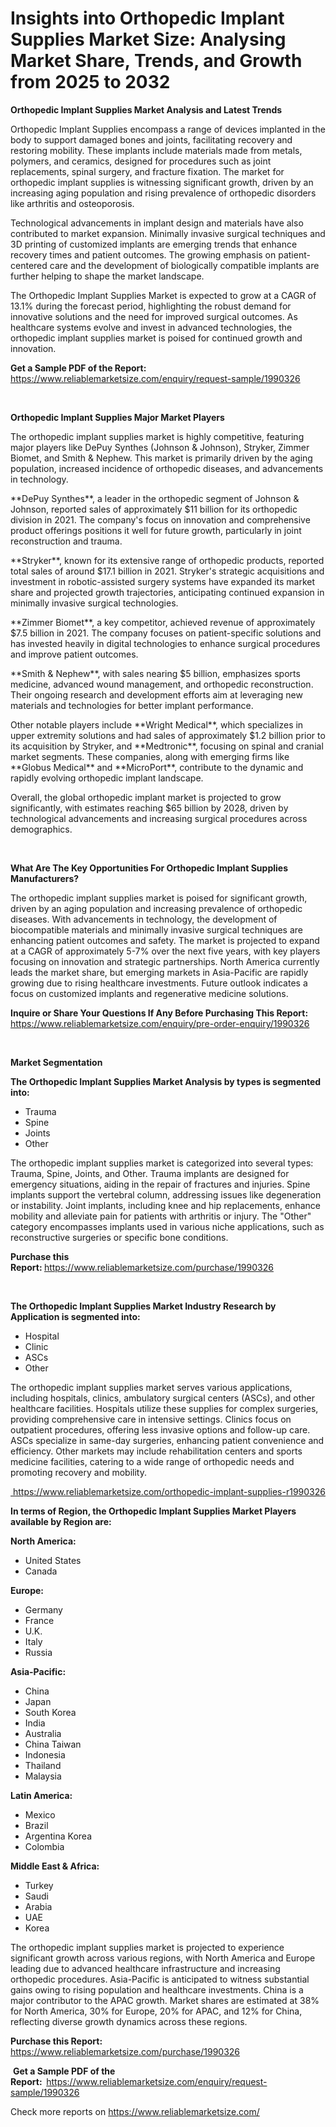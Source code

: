<p><h1>Insights into Orthopedic Implant Supplies Market Size: Analysing Market Share, Trends, and Growth from 2025 to 2032</h1></p><p><strong>Orthopedic Implant Supplies Market Analysis and Latest Trends</strong></p>
<p><p>Orthopedic Implant Supplies encompass a range of devices implanted in the body to support damaged bones and joints, facilitating recovery and restoring mobility. These implants include materials made from metals, polymers, and ceramics, designed for procedures such as joint replacements, spinal surgery, and fracture fixation. The market for orthopedic implant supplies is witnessing significant growth, driven by an increasing aging population and rising prevalence of orthopedic disorders like arthritis and osteoporosis.</p><p>Technological advancements in implant design and materials have also contributed to market expansion. Minimally invasive surgical techniques and 3D printing of customized implants are emerging trends that enhance recovery times and patient outcomes. The growing emphasis on patient-centered care and the development of biologically compatible implants are further helping to shape the market landscape.</p><p>The Orthopedic Implant Supplies Market is expected to grow at a CAGR of 13.1% during the forecast period, highlighting the robust demand for innovative solutions and the need for improved surgical outcomes. As healthcare systems evolve and invest in advanced technologies, the orthopedic implant supplies market is poised for continued growth and innovation.</p></p>
<p><strong>Get a Sample PDF of the Report:&nbsp;</strong> <a href="https://www.reliablemarketsize.com/enquiry/request-sample/1990326?utm_campaign=2472&utm_medium=2&utm_source=Github&utm_content=ia&utm_term=05032025&utm_id=orthopedic-implant-supplies">https://www.reliablemarketsize.com/enquiry/request-sample/1990326</a></p>
<p>&nbsp;</p>
<p><strong>Orthopedic Implant Supplies Major Market Players</strong></p>
<p><p>The orthopedic implant supplies market is highly competitive, featuring major players like DePuy Synthes (Johnson & Johnson), Stryker, Zimmer Biomet, and Smith & Nephew. This market is primarily driven by the aging population, increased incidence of orthopedic diseases, and advancements in technology.</p><p>**DePuy Synthes**, a leader in the orthopedic segment of Johnson & Johnson, reported sales of approximately $11 billion for its orthopedic division in 2021. The company's focus on innovation and comprehensive product offerings positions it well for future growth, particularly in joint reconstruction and trauma.</p><p>**Stryker**, known for its extensive range of orthopedic products, reported total sales of around $17.1 billion in 2021. Stryker's strategic acquisitions and investment in robotic-assisted surgery systems have expanded its market share and projected growth trajectories, anticipating continued expansion in minimally invasive surgical technologies.</p><p>**Zimmer Biomet**, a key competitor, achieved revenue of approximately $7.5 billion in 2021. The company focuses on patient-specific solutions and has invested heavily in digital technologies to enhance surgical procedures and improve patient outcomes.</p><p>**Smith & Nephew**, with sales nearing $5 billion, emphasizes sports medicine, advanced wound management, and orthopedic reconstruction. Their ongoing research and development efforts aim at leveraging new materials and technologies for better implant performance.</p><p>Other notable players include **Wright Medical**, which specializes in upper extremity solutions and had sales of approximately $1.2 billion prior to its acquisition by Stryker, and **Medtronic**, focusing on spinal and cranial market segments. These companies, along with emerging firms like **Globus Medical** and **MicroPort**, contribute to the dynamic and rapidly evolving orthopedic implant landscape.</p><p>Overall, the global orthopedic implant market is projected to grow significantly, with estimates reaching $65 billion by 2028, driven by technological advancements and increasing surgical procedures across demographics.</p></p>
<p>&nbsp;</p>
<p><strong>What Are The Key Opportunities For Orthopedic Implant Supplies Manufacturers?</strong></p>
<p><p>The orthopedic implant supplies market is poised for significant growth, driven by an aging population and increasing prevalence of orthopedic diseases. With advancements in technology, the development of biocompatible materials and minimally invasive surgical techniques are enhancing patient outcomes and safety. The market is projected to expand at a CAGR of approximately 5-7% over the next five years, with key players focusing on innovation and strategic partnerships. North America currently leads the market share, but emerging markets in Asia-Pacific are rapidly growing due to rising healthcare investments. Future outlook indicates a focus on customized implants and regenerative medicine solutions.</p></p>
<p><strong>Inquire or Share Your Questions If Any Before Purchasing This Report:</strong> <a href="https://www.reliablemarketsize.com/enquiry/pre-order-enquiry/1990326?utm_campaign=2472&utm_medium=2&utm_source=Github&utm_content=ia&utm_term=05032025&utm_id=orthopedic-implant-supplies">https://www.reliablemarketsize.com/enquiry/pre-order-enquiry/1990326</a></p>
<p>&nbsp;</p>
<p><strong>Market Segmentation</strong></p>
<p><strong>The Orthopedic Implant Supplies Market Analysis by types is segmented into:</strong></p>
<p><ul><li>Trauma</li><li>Spine</li><li>Joints</li><li>Other</li></ul></p>
<p><p>The orthopedic implant supplies market is categorized into several types: Trauma, Spine, Joints, and Other. Trauma implants are designed for emergency situations, aiding in the repair of fractures and injuries. Spine implants support the vertebral column, addressing issues like degeneration or instability. Joint implants, including knee and hip replacements, enhance mobility and alleviate pain for patients with arthritis or injury. The "Other" category encompasses implants used in various niche applications, such as reconstructive surgeries or specific bone conditions.</p></p>
<p><strong>Purchase this Report:&nbsp;</strong><a href="https://www.reliablemarketsize.com/purchase/1990326?utm_campaign=2472&utm_medium=2&utm_source=Github&utm_content=ia&utm_term=05032025&utm_id=orthopedic-implant-supplies">https://www.reliablemarketsize.com/purchase/1990326</a></p>
<p>&nbsp;</p>
<p><strong>The Orthopedic Implant Supplies Market Industry Research by Application is segmented into:</strong></p>
<p><ul><li>Hospital</li><li>Clinic</li><li>ASCs</li><li>Other</li></ul></p>
<p><p>The orthopedic implant supplies market serves various applications, including hospitals, clinics, ambulatory surgical centers (ASCs), and other healthcare facilities. Hospitals utilize these supplies for complex surgeries, providing comprehensive care in intensive settings. Clinics focus on outpatient procedures, offering less invasive options and follow-up care. ASCs specialize in same-day surgeries, enhancing patient convenience and efficiency. Other markets may include rehabilitation centers and sports medicine facilities, catering to a wide range of orthopedic needs and promoting recovery and mobility.</p></p>
<p><a href="https://www.reliablemarketsize.com/orthopedic-implant-supplies-r1990326?utm_campaign=2472&utm_medium=2&utm_source=Github&utm_content=ia&utm_term=05032025&utm_id=orthopedic-implant-supplies">&nbsp;https://www.reliablemarketsize.com/orthopedic-implant-supplies-r1990326</a></p>
<p><strong>In terms of Region, the Orthopedic Implant Supplies Market Players available by Region are:</strong></p>
<p>
    <p> <strong> North America: </strong>
        <ul>
            <li>United States</li>
            <li>Canada</li>
        </ul>
        </p> 
    <p> <strong> Europe: </strong>
        <ul>
            <li>Germany</li>
            <li>France</li>
            <li>U.K.</li>
            <li>Italy</li>
            <li>Russia</li>
        </ul>
        </p> 
    <p> <strong> Asia-Pacific: </strong>
        <ul>
            <li>China</li>
            <li>Japan</li>
            <li>South Korea</li>
            <li>India</li>
            <li>Australia</li>
            <li>China Taiwan</li>
            <li>Indonesia</li>
            <li>Thailand</li>
            <li>Malaysia</li>
        </ul>
        </p> 
    <p> <strong> Latin America: </strong>
        <ul>
            <li>Mexico</li>
            <li>Brazil</li>
            <li>Argentina Korea</li>
            <li>Colombia</li>
        </ul>
        </p> 
    <p> <strong> Middle East & Africa: </strong>
        <ul>
            <li>Turkey</li>
            <li>Saudi</li>
            <li>Arabia</li>
            <li>UAE</li>
            <li>Korea</li>
        </ul>
    </p>
    </p>
<p><p>The orthopedic implant supplies market is projected to experience significant growth across various regions, with North America and Europe leading due to advanced healthcare infrastructure and increasing orthopedic procedures. Asia-Pacific is anticipated to witness substantial gains owing to rising population and healthcare investments. China is a major contributor to the APAC growth. Market shares are estimated at 38% for North America, 30% for Europe, 20% for APAC, and 12% for China, reflecting diverse growth dynamics across these regions.</p></p>
<p><strong>Purchase this Report: </strong><a href="https://www.reliablemarketsize.com/purchase/1990326?utm_campaign=2472&utm_medium=2&utm_source=Github&utm_content=ia&utm_term=05032025&utm_id=orthopedic-implant-supplies">https://www.reliablemarketsize.com/purchase/1990326</a></p>
<p>&nbsp;<strong>Get a Sample PDF of the Report:&nbsp;&nbsp;</strong><a href="https://www.reliablemarketsize.com/enquiry/request-sample/1990326?utm_campaign=2472&utm_medium=2&utm_source=Github&utm_content=ia&utm_term=05032025&utm_id=orthopedic-implant-supplies">https://www.reliablemarketsize.com/enquiry/request-sample/1990326</a></p>
<p><strong></strong></p>
<p>Check more reports on <a href="https://www.reliablemarketsize.com/?utm_campaign=2472&utm_medium=2&utm_source=Github&utm_content=ia&utm_term=05032025&utm_id=orthopedic-implant-supplies">https://www.reliablemarketsize.com/</a></p>